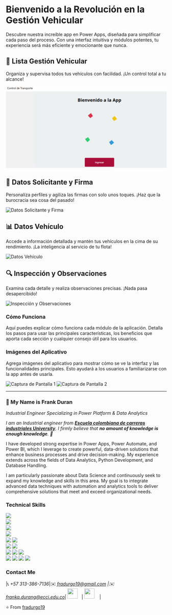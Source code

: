 # Bienvenido a la Revolución en la Gestión Vehicular

Descubre nuestra increíble app en Power Apps, diseñada para simplificar cada paso del proceso. Con una interfaz intuitiva y módulos potentes, tu experiencia será más eficiente y emocionante que nunca.

## 🚗 Lista Gestión Vehicular

Organiza y supervisa todos tus vehículos con facilidad. ¡Un control total a tu alcance!

![Captura de Pantalla](PowerApps/Assets/Images/Captura%20de%20pantalla%202024-08-23%20122437.png)

## 👥 Datos Solicitante y Firma

Personaliza perfiles y agiliza las firmas con solo unos toques. ¡Haz que la burocracia sea cosa del pasado!

![Datos Solicitante y Firma](ruta/a/tu/imagen_datos_solicitante_firma.png) <!-- Reemplaza "ruta/a/tu/imagen_datos_solicitante_firma.png" con la URL de la imagen -->

## 📊 Datos Vehículo

Accede a información detallada y mantén tus vehículos en la cima de su rendimiento. ¡La inteligencia al servicio de tu flota!

![Datos Vehículo](ruta/a/tu/imagen_datos_vehiculo.png) <!-- Reemplaza "ruta/a/tu/imagen_datos_vehiculo.png" con la URL de la imagen -->

## 🔍 Inspección y Observaciones

Examina cada detalle y realiza observaciones precisas. ¡Nada pasa desapercibido!

![Inspección y Observaciones](ruta/a/tu/imagen_inspeccion_observaciones.png) <!-- Reemplaza "ruta/a/tu/imagen_inspeccion_observaciones.png" con la URL de la imagen -->

### Cómo Funciona

Aquí puedes explicar cómo funciona cada módulo de la aplicación. Detalla los pasos para usar las principales características, los beneficios que aporta cada sección y cualquier consejo útil para los usuarios.

### Imágenes del Aplicativo

Agrega imágenes del aplicativo para mostrar cómo se ve la interfaz y las funcionalidades principales. Esto ayudará a los usuarios a familiarizarse con la app antes de usarla.

![Captura de Pantalla 1](ruta/a/tu/imagen_captura_pantalla_1.png) <!-- Reemplaza "ruta/a/tu/imagen_captura_pantalla_1.png" con la URL de la imagen -->
![Captura de Pantalla 2](ruta/a/tu/imagen_captura_pantalla_2.png) <!-- Reemplaza "ruta/a/tu/imagen_captura_pantalla_2.png" con la URL de la imagen -->

---

### 👋 My Name is Frank Duran

*Industrial Engineer Specializing in Power Platform & Data Analytics*

<em>I am an Industrial engineer from <a href="https://www.ecci.edu.co/"><b>Escuela colombiana de carreras industriales University</b></a>. I firmly believe that **no amount of knowledge is enough knowledge**. 🧠</em>

I have developed strong expertise in Power Apps, Power Automate, and Power BI, which I leverage to create powerful, data-driven solutions that enhance business processes and drive decision-making. My experience extends across the fields of Data Analytics, Python Development, and Database Handling.

I am particularly passionate about Data Science and continuously seek to expand my knowledge and skills in this area. My goal is to integrate advanced data techniques with automation and analytics tools to deliver comprehensive solutions that meet and exceed organizational needs.

### Technical Skills

<img src="https://img.shields.io/badge/-Power%20Apps-2F6C8F?style=flat&logo=powerapps&logoColor=white"> <br />
<img src="https://img.shields.io/badge/-Power%20BI-F2C811?style=flat&logo=powerbi&logoColor=black"> <br />
<img src="https://img.shields.io/badge/-Python%203-black?style=flat&logo=python&logoColor=white"> <br />
<img src="https://img.shields.io/badge/-VBA-8A2C2A?style=flat&logo=visualstudiocode&logoColor=white"> <br />
<img src="https://img.shields.io/badge/-MongoDB-de6c1e?style=flat" > <img src="https://img.shields.io/badge/-SQL-5466b8?style=flat&logo=sql&logoColor=white" > <br />
<img src="https://img.shields.io/badge/-Numpy-0d7963?style=flat&logo=flask&logoColor=white"> <img src="https://img.shields.io/badge/-SKlearn-161616?style=flat&logo=react&logoColor=00d9ff"> <br/>
<img src="https://img.shields.io/badge/-C%20&%20C++-659ad2?style=flat&logo=c%2B%2B&logoColor=ffffff"> 
<img src="https://img.shields.io/badge/-Problem%20Solving-ffa804?style=flat"> <img src="https://img.shields.io/badge/-Database%20Management-4d008f?style=flat"> <br />
<img src="https://img.shields.io/badge/-Machine%20Learning-102230?style=flat"> 
<img src="https://img.shields.io/badge/-Microsoft%20Word-164ead?style=flat&logo=microsoft%20word"> <img src="https://img.shields.io/badge/-Microsoft%20Excel-026f39?style=flat&logo=microsoft%20excel"> <img src="https://img.shields.io/badge/-Microsoft%20PowerPoint-b9361a?style=flat&logo=microsoft%20powerpoint">

### Contact Me

|📞 *+57 313-386-7136*|✉️ *fradurgo19@gmail.com \|✉️ franka.durang@ecci.edu.co*| <a href="https://www.linkedin.com/in/frank-anderson-duran-gonzalez/"><img src="https://i.ibb.co/Kx2GSrT/linkedin.png" width="32px" height="32px"></a> &nbsp; | <a href="https://github.com/fradurgo19"><img src="https://cdn.iconscout.com/icon/free/png-256/github-108-438008.png" width="32px" height="32px"></a> &nbsp; &nbsp;|

⭐️ From [fradurgo19](https://github.com/fradurgo19)
